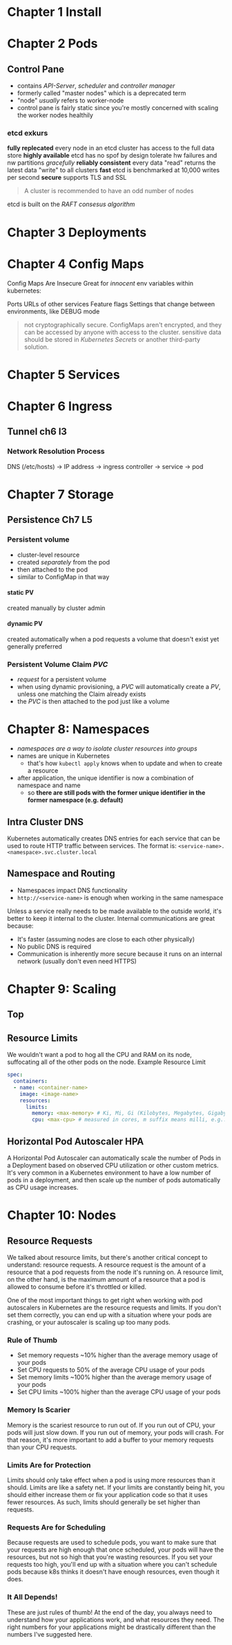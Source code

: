 # Chapter 1 Install

# Chapter 2 Pods

## Control Pane

- contains *API-Server*, *scheduler* and *controller manager*
- formerly called "master nodes" which is a deprecated term
- "node" *usually* refers to worker-node
- control pane is fairly static since you're mostly concerned with scaling the worker nodes healthily

### etcd exkurs

**fully replecated**
every node in an etcd cluster has access to the full data store
**highly available**
etcd has no spof by design
tolerate hw failures and nw partitions *gracefully*
**reliably consistent**
every data "read" returns the latest data "write" to all clusters
**fast**
etcd is benchmarked at 10,000 writes per second
**secure**
supports TLS and SSL

> A cluster is recommended to have an odd number of nodes

etcd is built on the *RAFT consesus algorithm*

# Chapter 3 Deployments

# Chapter 4 Config Maps

Config Maps Are Insecure
Great for *innocent* env variables within kubernetes:

Ports
URLs of other services
Feature flags
Settings that change between environments, like DEBUG mode

> not cryptographically secure.
> ConfigMaps aren't encrypted, and they can be accessed by anyone with access to the cluster.
> sensitive data should be stored in *Kubernetes Secrets* or another third-party solution.

# Chapter 5 Services

# Chapter 6 Ingress

## Tunnel ch6 l3

### Network Resolution Process

DNS (/etc/hosts) -> IP address -> ingress controller -> service -> pod

# Chapter 7 Storage

## Persistence Ch7 L5

### Persistent volume

- cluster-level resource
- created *separately* from the pod
- then attached to the pod
- similar to ConfigMap in that way

#### static PV

created manually by cluster admin

#### dynamic PV

created automatically when a pod requests a volume that doesn't exist yet
generally preferred

### Persistent Volume Claim *PVC*

- *request* for a persistent volume
- when using dynamic provisioning, a *PVC* will automatically create a *PV*, unless one matching the Claim already exists
- the *PVC* is then attached to the pod just like a volume


# Chapter 8: Namespaces

- *namespaces are a way to isolate cluster resources into groups*
- names are unique in Kubernetes
    - that's how `kubectl apply` knows when to update and when to create a resource
- after application, the unique identifier is now a combination of namespace and name
    - so **there are still pods with the former unique identifier in the former namespace (e.g. default)**

## Intra Cluster DNS

Kubernetes automatically creates DNS entries for each service that can be used to route HTTP traffic between services. The format is:
`<service-name>.<namespace>.svc.cluster.local`

## Namespace and Routing

- Namespaces impact DNS functionality
- `http://<service-name>` is enough when working in the same namespace

Unless a service really needs to be made available to the outside world, it's better to keep it internal to the cluster. Internal communications are great because:

- It's faster (assuming nodes are close to each other physically)
- No public DNS is required
- Communication is inherently more secure because it runs on an internal network (usually don't even need HTTPS)



# Chapter 9: Scaling

## Top

## Resource Limits

We wouldn't want a pod to hog all the CPU and RAM on its node, suffocating all of the other pods on the node.
Example Resource Limit

```yaml
spec:
  containers:
  - name: <container-name>
    image: <image-name>
    resources:
      limits:
        memory: <max-memory> # Ki, Mi, Gi (Kilobytes, Megabytes, Gigabytes)
        cpu: <max-cpu> # measured in cores, m suffix means milli, e.g.: `500m` are millicores
```

## Horizontal Pod Autoscaler HPA

A Horizontal Pod Autoscaler can automatically scale the number of Pods in a Deployment based on observed CPU utilization or other custom metrics. It's very common in a Kubernetes environment to have a low number of pods in a deployment, and then scale up the number of pods automatically as CPU usage increases.

# Chapter 10: Nodes

## Resource Requests

We talked about resource limits, but there's another critical concept to understand: resource requests.
A resource request is the amount of a resource that a pod requests from the node it's running on. A resource limit, on the other hand, is the maximum amount of a resource that a pod is allowed to consume before it's throttled or killed.

One of the most important things to get right when working with pod autoscalers in Kubernetes are the resource requests and limits. If you don't set them correctly, you can end up with a situation where your pods are crashing, or your autoscaler is scaling up too many pods.

### Rule of Thumb

- Set memory requests ~10% higher than the average memory usage of your pods
- Set CPU requests to 50% of the average CPU usage of your pods
- Set memory limits ~100% higher than the average memory usage of your pods
- Set CPU limits ~100% higher than the average CPU usage of your pods


### Memory Is Scarier

Memory is the scariest resource to run out of. If you run out of CPU, your pods will just slow down. If you run out of memory, your pods will crash. For that reason, it's more important to add a buffer to your memory requests than your CPU requests.

### Limits Are for Protection

Limits should only take effect when a pod is using more resources than it should. Limits are like a safety net. If your limits are constantly being hit, you should either increase them or fix your application code so that it uses fewer resources.
As such, limits should generally be set higher than requests.

### Requests Are for Scheduling

Because requests are used to schedule pods, you want to make sure that your requests are high enough that once scheduled, your pods will have the resources, but not so high that you're wasting resources. If you set your requests too high, you'll end up with a situation where you can't schedule pods because k8s thinks it doesn't have enough resources, even though it does.

### It All Depends!

These are just rules of thumb! At the end of the day, you always need to understand how your applications work, and what resources they need. The right numbers for your applications might be drastically different than the numbers I've suggested here.

